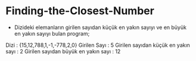 # Finding-the-Closest-Number
* Dizideki elemanların girilen sayıdan küçük en yakın sayıyı ve en büyük en yakın sayıyı bulan program;

Dizi : {15,12,788,1,-1,-778,2,0}
Girilen Sayı : 5
Girilen sayıdan küçük en yakın sayı : 2
Girilen sayıdan büyük en yakın sayı : 12
